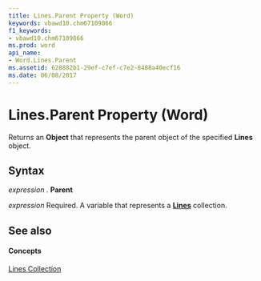 ```yaml
---
title: Lines.Parent Property (Word)
keywords: vbawd10.chm67109866
f1_keywords:
- vbawd10.chm67109866
ms.prod: word
api_name:
- Word.Lines.Parent
ms.assetid: 628882b1-29ef-c7ef-c7e2-8488a40ecf16
ms.date: 06/08/2017
---
```



# Lines.Parent Property (Word)

Returns an  **Object** that represents the parent object of the specified **Lines** object.


## Syntax

 _expression_ . **Parent**

 _expression_ Required. A variable that represents a **[Lines](lines-object-word.md)** collection.


## See also


#### Concepts


[Lines Collection](lines-object-word.md)

